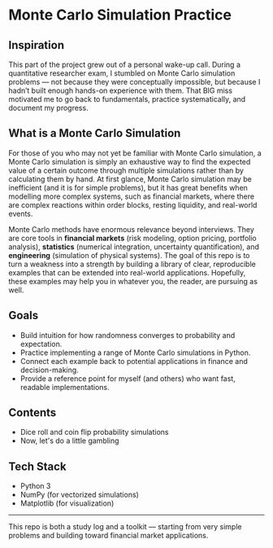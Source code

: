 # Monte Carlo Simulation Practice

## Inspiration
This part of the project grew out of a personal wake-up call. During a quantitative researcher exam, I stumbled on Monte Carlo simulation problems — not because they were conceptually impossible, but because I hadn’t built enough hands-on experience with them. That BIG miss motivated me to go back to fundamentals, practice systematically, and document my progress.  

## What is a Monte Carlo Simulation
For those of you who may not yet be familiar with Monte Carlo simulation, a Monte Carlo simulation is simply an exhaustive way to find the expected value of a certain outcome through multiple simulations rather than by calculating them by hand. At first glance, Monte Carlo simulation may be inefficient (and it is for simple problems), but it has great benefits when modelling more complex systems, such as financial markets, where there are complex reactions within order blocks, resting liquidity, and real-world events. 

Monte Carlo methods have enormous relevance beyond interviews. They are core tools in **financial markets** (risk modeling, option pricing, portfolio analysis), **statistics** (numerical integration, uncertainty quantification), and **engineering** (simulation of physical systems). The goal of this repo is to turn a weakness into a strength by building a library of clear, reproducible examples that can be extended into real-world applications. Hopefully, these examples may help you in whatever you, the reader, are pursuing as well.

## Goals
- Build intuition for how randomness converges to probability and expectation.  
- Practice implementing a range of Monte Carlo simulations in Python.  
- Connect each example back to potential applications in finance and decision-making.  
- Provide a reference point for myself (and others) who want fast, readable implementations.  

## Contents
- Dice roll and coin flip probability simulations
- Now, let's do a little gambling

## Tech Stack
- Python 3  
- NumPy (for vectorized simulations)  
- Matplotlib (for visualization)  

---

This repo is both a study log and a toolkit — starting from very simple problems and building toward financial market applications.  
